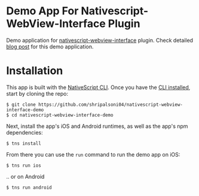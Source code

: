 # Demo App For Nativescript-WebView-Interface Plugin
Demo application for [nativescript-webview-interface](https://github.com/shripalsoni04/nativescript-webview-interface) plugin. Check detailed [blog post](http://shripalsoni.com/blog/nativescript-webview-native-bi-directional-communication/) for this demo application.

# Installation
This app is built with the [NativeScript CLI](https://github.com/NativeScript/nativescript-cli).
Once you have the [CLI installed](https://github.com/NativeScript/nativescript-cli#installation), start by cloning the repo:

```
$ git clone https://github.com/shripalsoni04/nativescript-webview-interface-demo
$ cd nativescript-webview-interface-demo
```

Next, install the app's iOS and Android runtimes, as well as the app's npm dependencies:

```
$ tns install
```

From there you can use the `run` command to run the demo app on iOS:

```
$ tns run ios
```

.. or on Android

```
$ tns run android
```